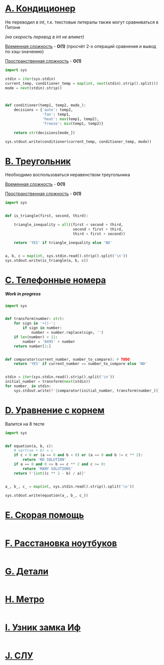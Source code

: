 # [A. Кондиционер](https://contest.yandex.ru/contest/27393/problems/A/?error=EDUPLICATE#30404/2021_05_13/rFKSEzJqpU)

Не переводил в int, т.к. текстовые литералы также могут сравниваться в Питоне

_(на скорость перевод в int не влияет)_

<u>Временная сложность</u> - **O(1)** (просчёт 2-х операций сравнения и вывод по хэш-значению)

<u>Пространственная сложность</u> - **O(1)**

```python
import sys

stdin = iter(sys.stdin)
current_temp, conditioner_temp = map(int, next(stdin).strip().split())
mode = next(stdin).strip()



def conditioner(temp1, temp2, mode_):
	decisions = {'auto': temp2, 
                 'fan': temp1, 
                 'heat': max(temp1, temp2), 
                 'freeze': min(temp1, temp2)}
	
	return str(decisions[mode_])

sys.stdout.write(conditioner(current_temp, conditioner_temp, mode))
```

# [B. Треугольник](https://contest.yandex.ru/contest/27393/problems/B/)

Необходимо воспользоваться неравенством треугольника

<u>Временная сложность</u> - **O(1)**

<u>Пространственная сложность</u> - **O(1)**

```python
import sys


def is_triangle(first, second, third):

    triangle_inequality = all((first < second + third,
                               second < first + third,
                               third < first + second))

    return 'YES' if triangle_inequality else 'NO'


a, b, c = map(int, sys.stdin.read().strip().split('\n'))
sys.stdout.write(is_triangle(a, b, c))
```

# [C. Телефонные номера](https://contest.yandex.ru/contest/27393/problems/C/)

##### _Work in progress_

```python
import sys


def transform(number: str):
    for sign in '+()-':
        if sign in number:
            number = number.replace(sign, '')
    if len(number) < 11:
        number = '8495' + number
    return number[1:]


def comparator(current_number, number_to_compare): # TODO
    return 'YES' if current_number == number_to_compare else 'NO'


stdin = iter(sys.stdin.read().strip().split('\n'))
initial_number = transform(next(stdin))
for number_ in stdin:
    sys.stdout.write(f'{comparator(initial_number, transform(number_))}\n')
```

# [D. Уравнение с корнем](https://contest.yandex.ru/contest/27393/problems/D/)

Валится на 8 тесте

```python
import sys


def equation(a, b, c):
    # sqrt(ax + b) = c
    if c < 0 or (a == 0 and b < 0) or (a == 0 and b != c ** 2):
        return 'NO SOLUTION'
    if a == 0 and 0 <= b == c ** 2 and c >= 0:
        return 'MANY SOLUTIONS'
    return f'{int((c ** 2 - b) / a)}'


a_, b_, c_ = map(int, sys.stdin.read().strip().split('\n'))

sys.stdout.write(equation(a_, b_, c_))

```

# [E. Скорая помощь](https://contest.yandex.ru/contest/27393/problems/E/)

```python
```

# [F. Расстановка ноутбуков](https://contest.yandex.ru/contest/27393/problems/F/)

```python
```

# [G. Детали](https://contest.yandex.ru/contest/27393/problems/G/)

```python
```

# [H. Метро](https://contest.yandex.ru/contest/27393/problems/H/)

```python

```

# [I. Узник замка Иф](https://contest.yandex.ru/contest/27393/problems/I/)

```python
```

# [J. СЛУ](https://contest.yandex.ru/contest/27393/problems/J/)

```python
```

